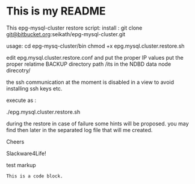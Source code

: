 # This is my README

This epg-mysql-cluster restore script:
install : 
git clone git@bitbucket.org:seikath/epg-mysql-cluster.git

usage: 
cd epg-mysq-cluster/bin
chmod +x epg.mysql.cluster.restore.sh

edit epg.mysql.cluster.restore.conf and put the proper IP values
put the proper relatime BACKUP directory path /its in the NDBD data node direcotry/

the ssh communication at the moment is disabled in a view to avoid installing ssh keys etc.

execute as :

./epg.mysql.cluster.restore.sh 

during the restore in case of failure some hints will be proposed.
you may find then later in the separated log file that will me created.

Cheers

Slackware4Life!

test markup
<pre><code>This is a code block.
</code></pre>
